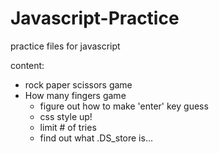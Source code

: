 # Javascript-Practice
practice files for javascript

content:
* rock paper scissors game
* How many fingers game
    * figure out how to make 'enter' key guess
    * css style up!
    * limit # of tries
    * find out what .DS_store is...